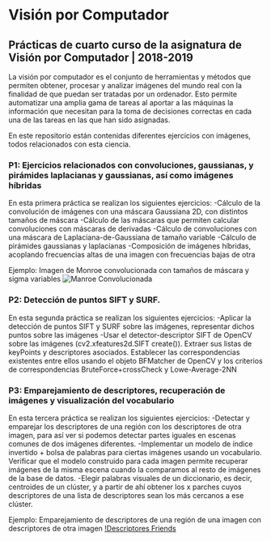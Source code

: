 # Visión por Computador
## Prácticas de cuarto curso de la asignatura de Visión por Computador | 2018-2019 


La visión por computador es el conjunto de herramientas y métodos que permiten obtener, procesar y analizar imágenes del mundo real con la finalidad de que puedan ser tratadas por un ordenador. Esto permite automatizar una amplia gama de tareas al aportar a las máquinas la información que necesitan para la toma de decisiones correctas en cada una de las tareas en las que han sido asignadas.

En este repositorio están contenidas diferentes ejercicios con imágenes, todos relacionados con esta ciencia.

### P1: Ejercicios relacionados con convoluciones, gaussianas, y pirámides laplacianas y gaussianas, así como imágenes híbridas
En esta primera práctica se realizan los siguientes ejercicios:
  -Cálculo de la convolución de imágenes con una máscara Gaussiana 2D, con distintos tamaños de máscara
  -Cálculo de las máscaras que permiten calcular convoluciones con máscaras de derivadas
  -Cálculo de convoluciones con una máscara de Laplaciana-de-Gaussiana de tamaño variable
  -Cálculo de pirámides gaussianas y laplacianas
  -Composición de imágenes híbridas, acoplando frecuencias altas de una imagen con frecuencias bajas de otra
  
Ejemplo: Imagen de Monroe convolucionada con tamaños de máscara y sigma variables
![Manroe Convolucionada](https://github.com/juliofgx17/VisionPorComputador/blob/master/monroe_convolucionada.png)


### P2: Detección de puntos SIFT y SURF.
En esta segunda práctica se realizan los siguientes ejercicios:
  -Aplicar la detección de puntos SIFT y SURF sobre las imágenes, representar dichos puntos sobre las imágenes
  -Usar el detector-descriptor SIFT de OpenCV sobre las imágenes (cv2.xfeatures2d.SIFT create()). Extraer sus listas de keyPoints y descriptores asociados. Establecer las correspondencias existentes entre ellos usando el objeto BFMatcher de OpenCV y los criterios de correspondencias BruteForce+crossCheck y Lowe-Average-2NN

### P3: Emparejamiento de descriptores, recuperación de imágenes y visualización del vocabulario
En esta tercera práctica se realizan los siguientes ejercicios:
  -Detectar y emparejar los descriptores de una región con los descriptores de otra imagen, para así ver si
podemos detectar partes iguales en escenas comunes de dos imágenes diferentes.
  -Implementar un modelo de índice invertido + bolsa de palabras para ciertas imágenes usando un vocabulario. Verificar que el modelo construido para cada imagen permite recuperar imágenes de la misma escena cuando la comparamos al resto de
imágenes de la base de datos.
  -Elegir palabras visuales de un diccionario, es decir, centroides de un clúster, y a partir de ahí obtener los x parches cuyos descriptores de una lista de descriptores sean los más cercanos a ese clúster.
  
Ejemplo: Emparejamiento de descriptores de una región de una imagen con descriptores de otra imagen
[!Descriptores Friends](https://github.com/juliofgx17/VisionPorComputador/blob/master/descriptores_friends.png)

